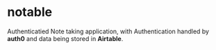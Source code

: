 # notable

Authenticatied Note taking application, with Authentication handled by **auth0** and data being stored in **Airtable**.